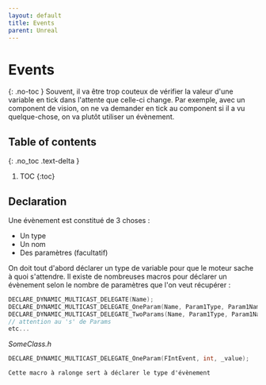 ```yaml
---
layout: default
title: Events
parent: Unreal
---
```

# Events
{: .no-toc }
Souvent, il va être trop couteux de vérifier la valeur d'une variable en tick dans l'attente que celle-ci change.
Par exemple, avec un component de vision, on ne va demander en tick au component si il a vu quelque-chose, on va plutôt utiliser un évènement.

## Table of contents
{: .no_toc .text-delta }

1. TOC
{:toc}

## Declaration
Une évènement est constitué de 3 choses :
- Un type
- Un nom
- Des paramètres (facultatif)

On doit tout d'abord déclarer un type de variable pour que le moteur sache à quoi s'attendre.
Il existe de nombreuses macros pour déclarer un évènement selon le nombre de paramètres que l'on veut récupérer :
```cpp
DECLARE_DYNAMIC_MULTICAST_DELEGATE(Name);
DECLARE_DYNAMIC_MULTICAST_DELEGATE_OneParam(Name, Param1Type, Param1Name);
DECLARE_DYNAMIC_MULTICAST_DELEGATE_TwoParams(Name, Param1Type, Param1Name, Param2Type, etc...);
// attention au 's' de Params
etc...
```

*SomeClass.h*
```cpp
DECLARE_DYNAMIC_MULTICAST_DELEGATE_OneParam(FIntEvent, int, _value);
```
``
Cette macro à ralonge sert à déclarer le type d'évènement
``

